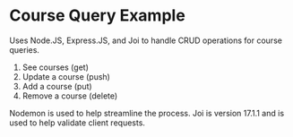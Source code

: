 # Course Query Example
Uses Node.JS, Express.JS, and Joi to handle CRUD operations for course queries.
1. See courses (get)
2. Update a course (push)
3. Add a course (put)
4. Remove a course (delete)

Nodemon is used to help streamline the process. Joi is version 17.1.1 and is used to help validate client requests.


